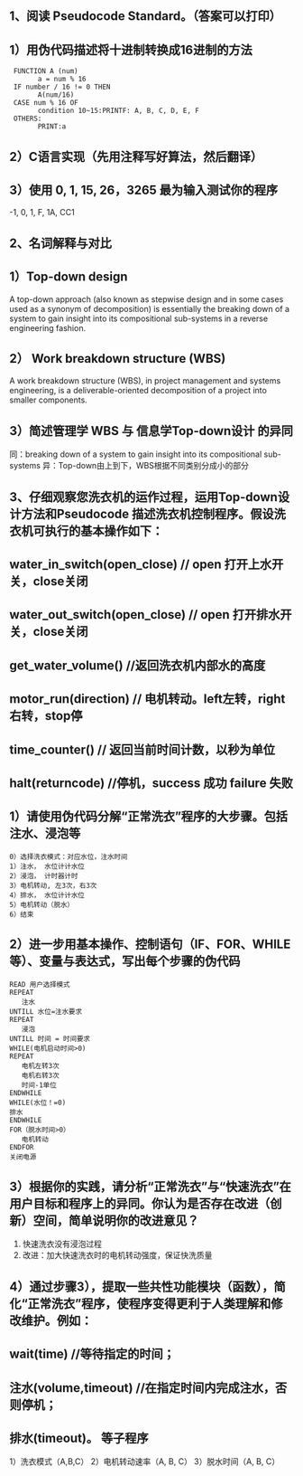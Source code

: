 ## 1、阅读 Pseudocode Standard。（答案可以打印）
## 1）用伪代码描述将十进制转换成16进制的方法
     FUNCTION A (num) 
           a = num % 16
     IF number / 16 != 0 THEN 
           A(num/16)
     CASE num % 16 OF 
           condition 10~15:PRINTF: A, B, C, D, E, F
     OTHERS: 
           PRINT:a
## 2）C语言实现（先用注释写好算法，然后翻译）

## 3）使用  0, 1, 15, 26，3265 最为输入测试你的程序
-1, 0, 1, F, 1A, CC1
## 2、名词解释与对比
## 1）Top-down design
A top-down approach (also known as stepwise design and in some cases used as a synonym of decomposition) is essentially the breaking down of a system to gain insight into its compositional sub-systems in a reverse engineering fashion.
## 2） Work breakdown structure (WBS)
A work breakdown structure (WBS), in project management and systems engineering, is a deliverable-oriented decomposition of a project into smaller components.
## 3）简述管理学 WBS 与 信息学Top-down设计 的异同
同：breaking down of a system to gain insight into its compositional sub-systems 
异：Top-down由上到下，WBS根据不同类别分成小的部分
## 3、仔细观察您洗衣机的运作过程，运用Top-down设计方法和Pseudocode 描述洗衣机控制程序。假设洗衣机可执行的基本操作如下：
## water_in_switch(open_close) // open 打开上水开关，close关闭
## water_out_switch(open_close) // open 打开排水开关，close关闭
## get_water_volume() //返回洗衣机内部水的高度
## motor_run(direction) // 电机转动。left左转，right右转，stop停
## time_counter() // 返回当前时间计数，以秒为单位
## halt(returncode) //停机，success 成功 failure 失败
## 1）请使用伪代码分解“正常洗衣”程序的大步骤。包括注水、浸泡等
    0）选择洗衣模式：对应水位，注水时间 
    1）注水， 水位计计水位 
    2）浸泡， 计时器计时 
    3）电机转动, 左3次，右3次 
    4）排水， 水位计计水位 
    5）电机转动（脱水） 
    6）结束
## 2）进一步用基本操作、控制语句（IF、FOR、WHILE等）、变量与表达式，写出每个步骤的伪代码
    READ 用户选择模式
    REPEAT 
       注水
    UNTILL 水位=注水要求
    REPEAT 
       浸泡
    UNTILL 时间 = 时间要求
    WHILE(电机启动时间>0)
    REPEAT 
       电机左转3次
       电机右转3次
       时间-1单位
    ENDWHILE
    WHILE(水位！=0)
    排水
    ENDWHILE
    FOR（脱水时间>0） 
       电机转动
    ENDFOR
    关闭电源
## 3）根据你的实践，请分析“正常洗衣”与“快速洗衣”在用户目标和程序上的异同。你认为是否存在改进（创新）空间，简单说明你的改进意见？
1) 快速洗衣没有浸泡过程
2) 改进：加大快速洗衣时的电机转动强度，保证快洗质量
## 4）通过步骤3），提取一些共性功能模块（函数），简化“正常洗衣”程序，使程序变得更利于人类理解和修改维护。例如：
## wait(time) //等待指定的时间；
## 注水(volume,timeout) //在指定时间内完成注水，否则停机；
## 排水(timeout)。 等子程序
1）洗衣模式（A,B,C） 
2）电机转动速率（A, B, C） 
3）脱水时间（A, B, C）

